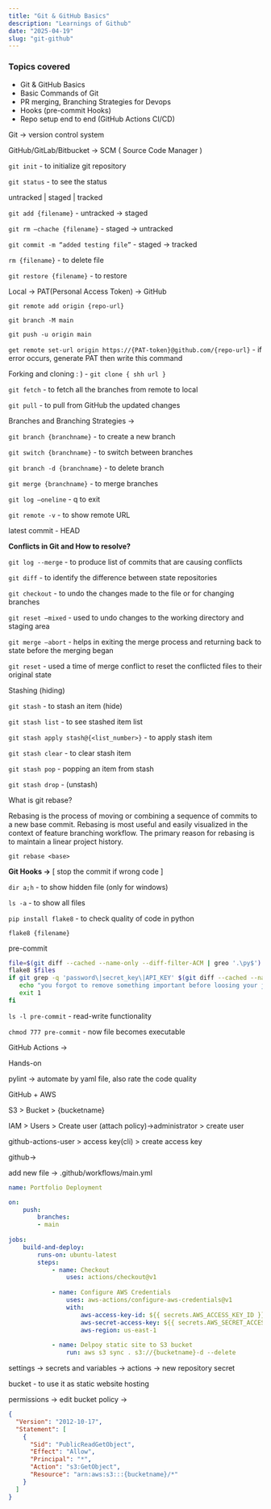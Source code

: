 ```yaml
---
title: "Git & GitHub Basics"
description: "Learnings of Github"
date: "2025-04-19"
slug: "git-github"
---
```


### Topics covered

- Git & GitHub Basics
- Basic Commands of Git
- PR merging, Branching Strategies for Devops
- Hooks (pre-commit Hooks)
- Repo setup end to end (GitHub Actions CI/CD)

Git → version control system

GitHub/GitLab/Bitbucket → SCM ( Source Code Manager )

`git init` - to initialize git repository

`git status`  - to see the status

untracked | staged | tracked

`git add {filename}`  - untracked → staged

`git rm —chache {filename}`  - staged → untracked

`git commit -m “added testing file”`  - staged → tracked

`rm {filename}` - to delete file

`git restore {filename}` - to restore

Local → PAT(Personal Access Token) → GitHub

`git remote add origin {repo-url}` 

`git branch -M main`

`git push -u origin main`

`get remote set-url origin https://{PAT-token}@github.com/{repo-url}`  - if error occurs, generate PAT then write this command

Forking and cloning : ) - `git clone { shh url }`

`git fetch` - to fetch all the branches from remote to local

`git pull`  - to pull from GitHub the updated changes

Branches and Branching Strategies →

`git branch {branchname}` - to create a new branch

`git switch {branchname}` - to switch between branches 

`git branch -d {branchname}` - to delete branch

`git merge {branchname}` - to merge branches

`git log —oneline`  - q to exit

`git remote -v` - to show remote URL

latest commit - HEAD

**Conflicts in Git and How to resolve?**

`git log --merge` - to produce list of commits that are causing conflicts

`git diff` - to identify the difference between state repositories

`git checkout` - to undo the changes made to the file or for changing branches

`git reset —mixed` - used to undo changes to the working directory and staging area

`git merge —abort` - helps in exiting the merge process and returning back to state before the merging began

`git reset` - used a time of merge conflict to reset the conflicted files to their original state

Stashing (hiding)

`git stash` - to stash an item (hide)

`git stash list` - to see stashed item list

`git stash apply stash@{<list_number>}` - to apply stash item

`git stash clear` - to clear stash item

`git stash pop` - popping an item from stash

`git stash drop` - (unstash)

What is git rebase?

Rebasing is the process of moving or combining a sequence of commits to a new base commit. Rebasing is most useful and easily visualized in the context of feature branching workflow. The primary reason for rebasing is to maintain a linear project history.

`git rebase <base>` 

**Git Hooks →** [ stop the commit if wrong code ]

`dir a;h` - to show hidden file (only for windows)

`ls -a` - to show all files

`pip install flake8` - to check quality of code in python

`flake8 {filename}`

pre-commit

```bash
file=$(git diff --cached --name-only --diff-filter-ACM | greo '.\py$')
flake8 $files
if git grep -q 'password\|secret_key\|API_KEY' $(git diff --cached --name-only)
   echo "you forgot to remove something important before loosing your job"
   exit 1
fi
```

`ls -l pre-commit`  - read-write functionality

`chmod 777 pre-commit`  - now file becomes executable

GitHub Actions →

Hands-on

pylint → automate by yaml file, also rate the code quality

GitHub + AWS

S3 > Bucket > {bucketname}

IAM > Users > Create user (attach policy)→administrator > create user

github-actions-user > access key(cli) > create access key

github→

add new file → .github/workflows/main.yml

```yaml
name: Portfolio Deployment

on:
	push:
		branches:
		- main
		
jobs:
	build-and-deploy:
		runs-on: ubuntu-latest
		steps:
			- name: Checkout
				uses: actions/checkout@v1
				
			- name: Configure AWS Credentials
				uses: aws-actions/configure-aws-credentials@v1
				with:
					aws-access-key-id: ${{ secrets.AWS_ACCESS_KEY_ID }}
					aws-secret-access-key: ${{ secrets.AWS_SECRET_ACCESS_KEY }}
					aws-region: us-east-1
				
			- name: Delpoy static site to S3 bucket
				run: aws s3 sync . s3://{bucketname}-d --delete
```

settings → secrets and variables → actions → new repository secret

bucket - to use it as static website hosting

permissions → edit bucket policy → 

```json
{
  "Version": "2012-10-17",
  "Statement": [
    {
      "Sid": "PublicReadGetObject",
      "Effect": "Allow",
      "Principal": "*",
      "Action": "s3:GetObject",
      "Resource": "arn:aws:s3:::{bucketname}/*"
    }
  ]
}
```
